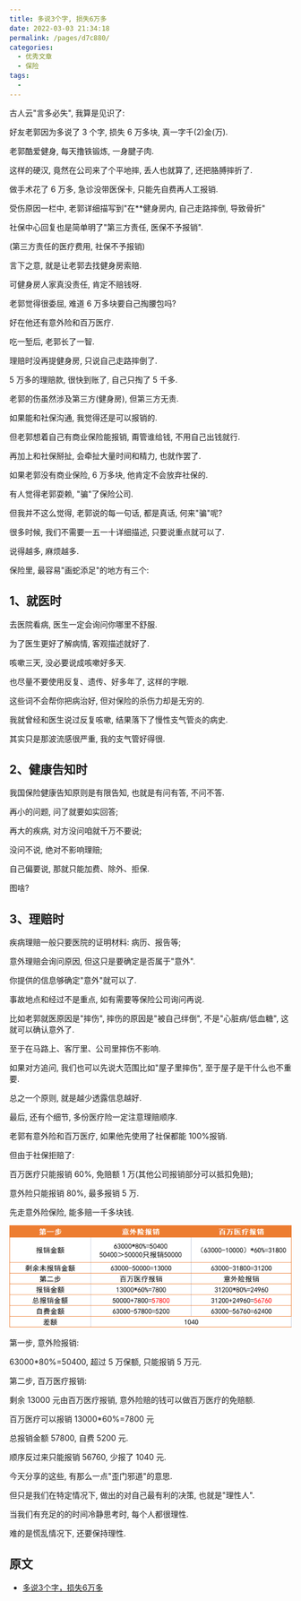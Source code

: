 ```yaml
---
title: 多说3个字, 损失6万多
date: 2022-03-03 21:34:18
permalink: /pages/d7c880/
categories:
  - 优秀文章
  - 保险
tags:
  -
---
```


古人云"言多必失", 我算是见识了:

好友老郭因为多说了 3 个字, 损失 6 万多块, 真一字千(2)金(万).

老郭酷爱健身, 每天撸铁锻炼, 一身腱子肉.

这样的硬汉, 竟然在公司来了个平地摔, 丢人也就算了, 还把胳膊摔折了.

做手术花了 6 万多, 急诊没带医保卡, 只能先自费再人工报销.

受伤原因一栏中, 老郭详细描写到"在\*\*健身房内, 自己走路摔倒, 导致骨折"

社保中心回复也是简单明了"第三方责任, 医保不予报销".

(第三方责任的医疗费用, 社保不予报销)

言下之意, 就是让老郭去找健身房索赔.

可健身房人家真没责任, 肯定不赔钱呀.

老郭觉得很委屈, 难道 6 万多块要自己掏腰包吗?

好在他还有意外险和百万医疗.

吃一堑后, 老郭长了一智.

理赔时没再提健身房, 只说自己走路摔倒了.

5 万多的理赔款, 很快到账了, 自己只掏了 5 千多.

老郭的伤虽然涉及第三方(健身房), 但第三方无责.

如果能和社保沟通, 我觉得还是可以报销的.

但老郭想着自己有商业保险能报销, 甭管谁给钱, 不用自己出钱就行.

再加上和社保掰扯, 会牵扯大量时间和精力, 也就作罢了.

如果老郭没有商业保险, 6 万多块, 他肯定不会放弃社保的.

有人觉得老郭耍赖, "骗"了保险公司.

但我并不这么觉得, 老郭说的每一句话, 都是真话, 何来"骗"呢?

很多时候, 我们不需要一五一十详细描述, 只要说重点就可以了.

说得越多, 麻烦越多.

保险里, 最容易"画蛇添足"的地方有三个:

## 1、就医时

去医院看病, 医生一定会询问你哪里不舒服.

为了医生更好了解病情, 客观描述就好了.

咳嗽三天, 没必要说成咳嗽好多天.

也尽量不要使用反复、遗传、好多年了, 这样的字眼.

这些词不会帮你把病治好, 但对保险的杀伤力却是无穷的.

我就曾经和医生说过反复咳嗽, 结果落下了慢性支气管炎的病史.

其实只是那波流感很严重, 我的支气管好得很.

## 2、健康告知时

我国保险健康告知原则是有限告知, 也就是有问有答, 不问不答.

再小的问题, 问了就要如实回答;

再大的疾病, 对方没问咱就千万不要说;

没问不说, 绝对不影响理赔;

自己偏要说, 那就只能加费、除外、拒保.

图啥?

## 3、理赔时

疾病理赔一般只要医院的证明材料: 病历、报告等;

意外理赔会询问原因, 但这只是要确定是否属于"意外".

你提供的信息够确定"意外"就可以了.

事故地点和经过不是重点, 如有需要等保险公司询问再说.

比如老郭就医原因是"摔伤", 摔伤的原因是"被自己绊倒", 不是"心脏病/低血糖", 这就可以确认意外了.

至于在马路上、客厅里、公司里摔伤不影响.

如果对方追问, 我们也可以先说大范围比如"屋子里摔伤", 至于屋子是干什么也不重要.

总之一个原则, 就是越少透露信息越好.

最后, 还有个细节, 多份医疗险一定注意理赔顺序.

老郭有意外险和百万医疗, 如果他先使用了社保都能 100%报销.

但由于社保拒赔了:

百万医疗只能报销 60%, 免赔额 1 万(其他公司报销部分可以抵扣免赔);

意外险只能报销 80%, 最多报销 5 万.

先走意外险保险, 能多赔一千多块钱.

![](../../.vuepress/public/img/article/272.png)

第一步, 意外险报销:

63000\*80%=50400, 超过 5 万保额, 只能报销 5 万元.

第二步, 百万医疗报销:

剩余 13000 元由百万医疗报销, 意外险赔的钱可以做百万医疗的免赔额.

百万医疗可以报销 13000\*60%=7800 元

总报销金额 57800, 自费 5200 元.

顺序反过来只能报销 56760, 少报了 1040 元.

今天分享的这些, 有那么一点"歪门邪道"的意思.

但只是我们在特定情况下, 做出的对自己最有利的决策, 也就是"理性人".

当我们有充足的的时间冷静思考时, 每个人都很理性.

难的是慌乱情况下, 还要保持理性.

## 原文

- [多说3个字，损失6万多](https://mp.weixin.qq.com/s/l3WvyCldZXSuN4vPMoHW6w)
